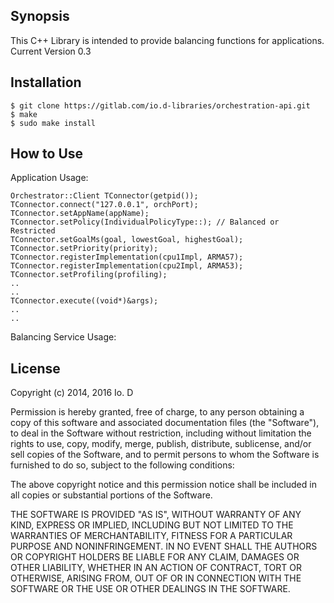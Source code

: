 ## Synopsis

This C++ Library is intended to provide balancing functions for applications.
Current Version 0.3

## Installation

```
$ git clone https://gitlab.com/io.d-libraries/orchestration-api.git
$ make
$ sudo make install
```

## How to Use

Application Usage:
```
Orchestrator::Client TConnector(getpid());
TConnector.connect("127.0.0.1", orchPort);
TConnector.setAppName(appName);
TConnector.setPolicy(IndividualPolicyType::); // Balanced or Restricted
TConnector.setGoalMs(goal, lowestGoal, highestGoal);
TConnector.setPriority(priority);
TConnector.registerImplementation(cpu1Impl, ARMA57);
TConnector.registerImplementation(cpu2Impl, ARMA53);
TConnector.setProfiling(profiling);
..
..
TConnector.execute((void*)&args);	
..
..
```

Balancing Service Usage:
	
## License

Copyright (c)  2014, 2016 Io. D

Permission is hereby granted, free of charge, to any person obtaining a
copy of this software and associated documentation files (the "Software"),
to deal in the Software without restriction, including without limitation
the rights to use, copy, modify, merge, publish, distribute, sublicense,
and/or sell copies of the Software, and to permit persons to whom the
Software is furnished to do so, subject to the following conditions:

The above copyright notice and this permission notice shall be included
in all copies or substantial portions of the Software.

THE SOFTWARE IS PROVIDED "AS IS", WITHOUT WARRANTY OF ANY KIND, EXPRESS OR
IMPLIED, INCLUDING BUT NOT LIMITED TO THE WARRANTIES OF MERCHANTABILITY,
FITNESS FOR A PARTICULAR PURPOSE AND NONINFRINGEMENT. IN NO EVENT SHALL THE
AUTHORS OR COPYRIGHT HOLDERS BE LIABLE FOR ANY CLAIM, DAMAGES OR OTHER
LIABILITY, WHETHER IN AN ACTION OF CONTRACT, TORT OR OTHERWISE, ARISING FROM,
OUT OF OR IN CONNECTION WITH THE SOFTWARE OR THE USE OR OTHER DEALINGS IN THE
SOFTWARE.
